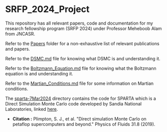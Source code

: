 # SRFP_2024_Project

This repository has all relevant papers, code and documentation for my research fellowship program (SRFP 2024) under Professor Meheboob Alam from JNCASR.

Refer to the [Papers](/Resources/Papers) folder for a non-exhaustive list of relevant publications and papers.

Refer to the [DSMC.md](/Resources/DSMC.md) file for knowing what DSMC is and understanding it.

Refer to the [Boltzmann_Equation.md](/Resources/Boltzmann_Equation.md) file for knowing what the Boltzmann equation is and understanding it.

Refer to the [Martian_Conditions.md](/Resources/Martian_Conditions.md) file for some information on Martian conditions.

The [sparta-7Mar2024](Resources/SPARTA/sparta-4Sep2024) directory contains the code for SPARTA which is a Direct Simulation Monte Carlo code developed by Sandia National Laboratories, linked [here](http://sparta.sandia.gov).
- **Citation :** Plimpton, S. J., et al. "Direct simulation Monte Carlo on petaflop supercomputers and beyond." Physics of Fluids 31.8 (2019).
